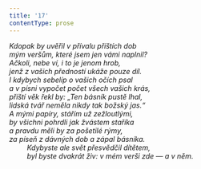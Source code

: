 ```yaml
---
title: '17'
contentType: prose
---
```


<section>

_Kdopak by uvěřil v přívalu příštích dob  
mým veršům, které jsem jen vámi naplnil?  
Ačkoli, nebe ví, i to je jenom hrob,  
jenž z vašich předností ukáže pouze díl.  
I kdybych sebelíp o vašich očích psal  
a v písni vypočet počet všech vašich krás,  
příští věk řekl by: „Ten básník pustě lhal,  
lidská tvář neměla nikdy tak božský jas.“  
A mými papíry, stářím už zežloutlými,  
by všichni pohrdli jak žvástem staříka  
a pravdu měli by za pošetilé rýmy,  
za píseň z dávných dob a zápal básníka.  
         Kdybyste ale svět přesvědčil dítětem,  
         byl byste dvakrát živ: v mém verši zde — a v něm._

</section>
